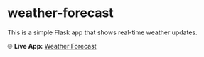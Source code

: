 # weather-forecast
This is a simple Flask app that shows real-time weather updates.

🌐 **Live App:** [Weather Forecast](https://weather-forecast-7b2v.onrender.com/)
